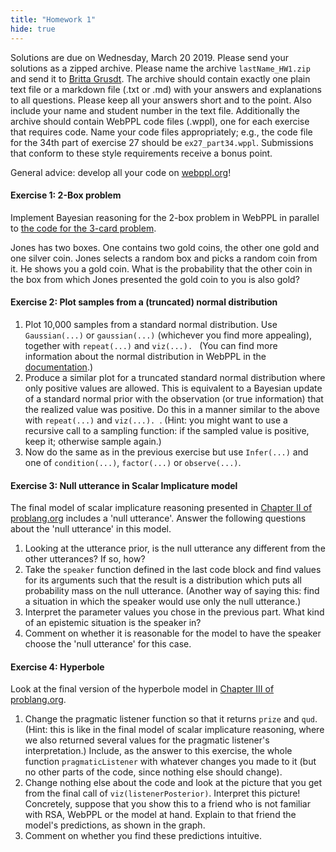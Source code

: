 ```yaml
---
title: "Homework 1"
hide: true
---
```


<script src="https://cdn.mathjax.org/mathjax/latest/MathJax.js?config=TeX-AMS-MML_HTMLorMML" type="text/javascript"></script>

<link rel="stylesheet" href="https://s3-us-west-2.amazonaws.com/cdn.webppl.org/webppl-editor-1.0.9.css">
<link rel="stylesheet" href="https://s3-us-west-2.amazonaws.com/cdn.webppl.org/webppl-viz-0.7.11.css">
<link rel="stylesheet" href="https://yui.yahooapis.com/pure/0.6.0/pure-min.css">
<script src="https://code.jquery.com/jquery-2.1.4.min.js"></script>
<script src="https://s3-us-west-2.amazonaws.com/cdn.webppl.org/webppl-editor-1.0.9.js"></script>
<script src="https://s3-us-west-2.amazonaws.com/cdn.webppl.org/webppl-viz-0.7.11.js"></script>
<script src="https://s3-us-west-2.amazonaws.com/cdn.webppl.org/webppl-v0.9.7.js" defer async></script>

Solutions are due on Wednesday, March 20 2019. Please send your solutions as a zipped archive. Please name the archive `lastName_HW1.zip` and send it to [Britta Grusdt](mailto:bgrusdt@gmail.com). The archive should contain exactly one plain text file or a markdown file (.txt or .md) with your answers and explanations to all questions. Please keep all your answers short and to the point. Also include your name and student number in the text file. Additionally the archive should contain WebPPL code files (.wppl), one for each exercise that requires code. Name your code files appropriately; e.g., the code file for the 34th part of exercise 27 should be `ex27_part34.wppl`. Submissions that conform to these style requirements receive a bonus point. 

General advice: develop all your code on [webppl.org](webppl.org)!

#### Exercise 1: 2-Box problem

Implement Bayesian reasoning for the 2-box problem in WebPPL in parallel to [the code for the 3-card problem](https://michael-franke.github.io/probLang/chapters/app-01-probability.html).

Jones has two boxes. One contains two gold coins, the other one gold and one silver coin. Jones selects a random box and picks a random coin from it. He shows you a gold coin. What is the probability that the other coin in the box from which Jones presented the gold coin to you is also gold?

#### Exercise 2: Plot samples from a (truncated) normal distribution

1. Plot 10,000 samples from a standard normal distribution. Use `Gaussian(...)` or `gaussian(...)` (whichever you find more appealing), together with `repeat(...)` and `viz(...). ` (You can find more information about the normal distribution in WebPPL in the [documentation](http://docs.webppl.org/en/master/distributions.html).)
2. Produce a similar plot for a truncated standard normal distribution where only positive values are allowed. This is equivalent to a Bayesian update of a standard normal prior with the observation (or true information) that the realized value was positive. Do this in a manner similar to the above with `repeat(...)` and `viz(...). `. (Hint: you might want to use a recursive call to a sampling function: if the sampled value is positive, keep it; otherwise sample again.) 
3. Now do the same as in the previous exercise but use `Infer(...)` and one of `condition(...)`, `factor(...)` or `observe(...)`.

#### Exercise 3: Null utterance in Scalar Implicature model

The final model of scalar implicature reasoning presented in [Chapter II of problang.org](http://www.problang.org/chapters/02-pragmatics.html) includes a 'null utterance'. Answer the following questions about the 'null utterance' in this model.

1. Looking at the utterance prior, is the null utterance any different from the other utterances? If so, how?
2. Take the `speaker` function defined in the last code block and find values for its arguments such that the result is a distribution which puts all probability mass on the null utterance. (Another way of saying this: find a situation in which the speaker would use only the null utterance.)
3. Interpret the parameter values you chose in the previous part. What kind of an epistemic situation is the speaker in?
4. Comment on whether it is reasonable for the model to have the speaker choose the 'null utterance' for this case.

#### Exercise 4: Hyperbole

Look at the final version of the hyperbole model in [Chapter III of problang.org](http://www.problang.org/chapters/03-nonliteral.html).

1. Change the pragmatic listener function so that it returns `prize` and `qud`. (Hint: this is  like in the final model of scalar implicature reasoning, where we also returned several values for the pragmatic listener's interpretation.) Include, as the answer to this exercise, the whole function `pragmaticListener` with whatever changes you made to it (but no other parts of the code, since nothing else should change).
2. Change nothing else about the code and look at the picture that you get from the final call of `viz(listenerPosterior)`. Interpret this picture! Concretely, suppose that you show this to a friend who is not familiar with RSA, WebPPL or the model at hand. Explain to that friend the model's predictions, as shown in the graph.
3. Comment on whether you find these predictions intuitive.
